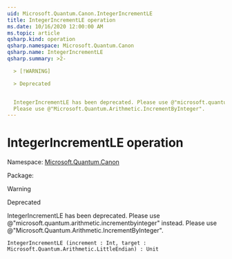 ```yaml
---
uid: Microsoft.Quantum.Canon.IntegerIncrementLE
title: IntegerIncrementLE operation
ms.date: 10/16/2020 12:00:00 AM
ms.topic: article
qsharp.kind: operation
qsharp.namespace: Microsoft.Quantum.Canon
qsharp.name: IntegerIncrementLE
qsharp.summary: >2-

  > [!WARNING]

  > Deprecated


  IntegerIncrementLE has been deprecated. Please use @"microsoft.quantum.arithmetic.incrementbyinteger" instead.
  Please use @"Microsoft.Quantum.Arithmetic.IncrementByInteger".
---
```


# IntegerIncrementLE operation

Namespace: [Microsoft.Quantum.Canon](xref:Microsoft.Quantum.Canon)

Package: [](https://nuget.org/packages/)


> [!WARNING]
> Deprecated
IntegerIncrementLE has been deprecated. Please use @"microsoft.quantum.arithmetic.incrementbyinteger" instead.Please use @"Microsoft.Quantum.Arithmetic.IncrementByInteger".

```Q#
IntegerIncrementLE (increment : Int, target : Microsoft.Quantum.Arithmetic.LittleEndian) : Unit
```

